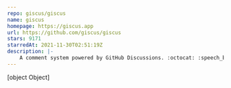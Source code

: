 ```yaml
---
repo: giscus/giscus
name: giscus
homepage: https://giscus.app
url: https://github.com/giscus/giscus
stars: 9171
starredAt: 2021-11-30T02:51:19Z
description: |-
    A comment system powered by GitHub Discussions. :octocat: :speech_balloon: :gem:
---
```


[object Object]
